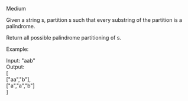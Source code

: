Medium

Given a string s, partition s such that every substring of the partition is a palindrome.

Return all possible palindrome partitioning of s.

Example:

Input: "aab"  
Output:  
[  
  ["aa","b"],  
  ["a","a","b"]  
]
